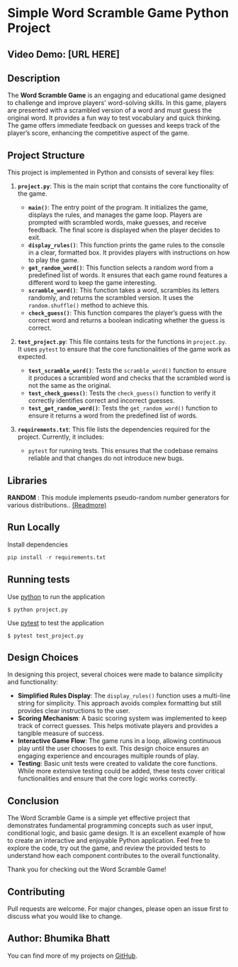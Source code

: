 # Simple Word Scramble Game Python Project

## Video Demo: [URL HERE]

## Description
The **Word Scramble Game** is an engaging and educational game designed to challenge and improve players' word-solving skills. In this game, players are presented with a scrambled version of a word and must guess the original word. It provides a fun way to test vocabulary and quick thinking. The game offers immediate feedback on guesses and keeps track of the player’s score, enhancing the competitive aspect of the game.

## Project Structure
This project is implemented in Python and consists of several key files:

1. **`project.py`**: This is the main script that contains the core functionality of the game.
   - **`main()`**: The entry point of the program. It initializes the game, displays the rules, and manages the game loop. Players are prompted with scrambled words, make guesses, and receive feedback. The final score is displayed when the player decides to exit.
   - **`display_rules()`**: This function prints the game rules to the console in a clear, formatted box. It provides players with instructions on how to play the game.
   - **`get_random_word()`**: This function selects a random word from a predefined list of words. It ensures that each game round features a different word to keep the game interesting.
   - **`scramble_word()`**: This function takes a word, scrambles its letters randomly, and returns the scrambled version. It uses the `random.shuffle()` method to achieve this.
   - **`check_guess()`**: This function compares the player’s guess with the correct word and returns a boolean indicating whether the guess is correct.

2. **`test_project.py`**: This file contains tests for the functions in `project.py`. It uses `pytest` to ensure that the core functionalities of the game work as expected.
   - **`test_scramble_word()`**: Tests the `scramble_word()` function to ensure it produces a scrambled word and checks that the scrambled word is not the same as the original.
   - **`test_check_guess()`**: Tests the `check_guess()` function to verify it correctly identifies correct and incorrect guesses.
   - **`test_get_random_word()`**: Tests the `get_random_word()` function to ensure it returns a word from the predefined list of words.

3. **`requirements.txt`**: This file lists the dependencies required for the project. Currently, it includes:
   - `pytest` for running tests. This ensures that the codebase remains reliable and that changes do not introduce new bugs.

## __Libraries__

__RANDOM__ : This module implements pseudo-random number generators for various distributions.. [(Readmore)](https://docs.python.org/3/library/random.html)

## Run Locally

Install dependencies
```python
pip install -r requirements.txt
```
## Running tests

Use [python](https://www.python.org/) to run the application
```
$ python project.py
```

Use [pytest](https://docs.pytest.org/en/7.2.x/) to test the application
```
$ pytest test_project.py
```

## Design Choices
In designing this project, several choices were made to balance simplicity and functionality:

- **Simplified Rules Display**: The `display_rules()` function uses a multi-line string for simplicity. This approach avoids complex formatting but still provides clear instructions to the user.
- **Scoring Mechanism**: A basic scoring system was implemented to keep track of correct guesses. This helps motivate players and provides a tangible measure of success.
- **Interactive Game Flow**: The game runs in a loop, allowing continuous play until the user chooses to exit. This design choice ensures an engaging experience and encourages multiple rounds of play.
- **Testing**: Basic unit tests were created to validate the core functions. While more extensive testing could be added, these tests cover critical functionalities and ensure that the core logic works correctly.

## Conclusion
The Word Scramble Game is a simple yet effective project that demonstrates fundamental programming concepts such as user input, conditional logic, and basic game design. It is an excellent example of how to create an interactive and enjoyable Python application. Feel free to explore the code, try out the game, and review the provided tests to understand how each component contributes to the overall functionality.

Thank you for checking out the Word Scramble Game!

## Contributing
Pull requests are welcome. For major changes, please open an issue first
to discuss what you would like to change.

## Author: Bhumika Bhatt
You can find more of my projects on [GitHub](https://github.com/Bhumika1312).
